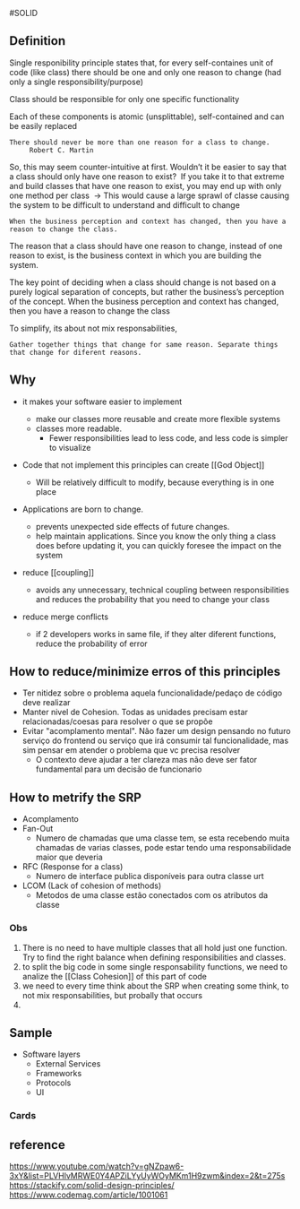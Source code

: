 #SOLID 

## Definition

Single responibility principle states that, for every self-containes unit of code (like class) there should be one and only one reason to change (had only a single responsibility/purpose)

Class should be responsible for only one specific functionality

Each of these components is atomic (unsplittable), self-contained and can be easily replaced


	There should never be more than one reason for a class to change.
		 Robert C. Martin

So, this may seem counter-intuitive at first. Wouldn’t it be easier to say that a class should only have one reason to exist?
	 If you take it to that extreme and build classes that have one reason to exist, you may end up with only one method per class
		 -> This would cause a large sprawl of classe causing the system to be difficult to understand and difficult to change


	When the business perception and context has changed, then you have a reason to change the class.

The reason that a class should have one reason to change, instead of one reason to exist, is the business context in which you are building the system.

The key point of deciding when a class should change is not based on a purely logical separation of concepts, but rather the business’s perception of the concept. When the business perception and context has changed, then you have a reason to change the class

To simplify, its about not mix responsabilities,

	Gather together things that change for same reason. Separate things that change for diferent reasons.


## Why

- it makes your software easier to implement 
	-  make our classes more reusable and create more flexible systems
	-  classes more readable.
		- Fewer responsibilities lead to less code, and less code is simpler to visualize
	
- Code that not implement this principles can create [[God Object]]
	- Will be relatively difficult to modify, because everything is in one place
	
- Applications are born to change.
	- prevents unexpected side effects of future changes.
	- help maintain applications. Since you know the only thing a class does before updating it, you  can quickly foresee the impact on the system 
	
-  reduce [[coupling]]
	- avoids any unnecessary, technical coupling between responsibilities and reduces the probability that you need to change your class

- reduce merge conflicts
	- if 2 developers works in same file, if they alter diferent functions, reduce the probability of error

## How to reduce/minimize erros of this principles

- Ter nitidez sobre o problema aquela funcionalidade/pedaço de código deve realizar
- Manter nivel de Cohesion. Todas as unidades precisam estar relacionadas/coesas para resolver o que se propõe
- Evitar "acomplamento mental". Não fazer um design pensando no futuro serviço do frontend ou serviço que irá consumir tal funcionalidade, mas sim pensar em atender o problema que vc precisa resolver
	- O contexto deve ajudar a ter clareza mas não deve ser fator fundamental para um decisão de funcionario

## How to metrify the SRP

- Acomplamento
- Fan-Out
	- Numero de chamadas que uma classe tem, se esta recebendo muita chamadas de varias classes, pode estar tendo uma responsabilidade maior que deveria
- RFC (Response for a class)
	- Numero de interface publica disponíveis para outra classe urt
- LCOM (Lack of cohesion of methods)
	- Metodos de uma classe estão conectados com os atributos da classe

### Obs

1. There is no need to have multiple classes that all hold just one function. Try to find the right balance when defining responsibilities and classes.
2. to split the big code in some single responsability functions, we need to analize the [[Class Cohesion]] of this part of code
3. we need to every time think about the SRP when creating some think, to not mix responsabilities, but probally that occurs
5. 

## Sample

- Software layers
	- External Services
	- Frameworks
	- Protocols
	- UI





### Cards



## reference

https://www.youtube.com/watch?v=gNZpaw6-3xY&list=PLVHlvMRWE0Y4APZiLYyUyWOyMKm1H9zwm&index=2&t=275s
https://stackify.com/solid-design-principles/
https://www.codemag.com/article/1001061